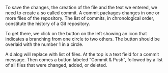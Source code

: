 To save the changes, the creation of the file and the text we entered, we need to create a so called commit.
A commit packages changes in one or more files of the repository.
The list of commits, in chronological order, constitute the history of a Git repository.

To get there, we click on the button on the left showing an icon that indicates a branching from one circle to two others.
The button should be overlaid with the number 1 in a circle.

A dialog will replace with list of files.
At the top is a text field for a commit message.
Then comes a button labeled “Commit & Push”, followed by a list of all files that were changed, added, or deleted.
